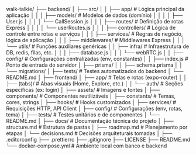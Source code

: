 walk-talkie/
├── backend/
│ ├── src/
│ │ ├── app/ # Lógica principal da aplicação
│ │ │ ├── models/ # Modelos de dados (domínio)
│ │ │ │ ├── User.js
│ │ │ │ └── CallSession.js
│ │ │ ├── routes/ # Definição de rotas Express
│ │ │ │ └── userRoutes.js
│ │ │ ├── controllers/ # Lógica de controle entre rotas e serviços
│ │ │ ├── services/ # Regras de negócio, lógica de aplicação
│ │ │ ├── middlewares/ # Middlewares Express
│ │ │ └── utils/ # Funções auxiliares genéricas
│ │ ├── infra/ # Infraestrutura de DB, redis, filas, etc.
│ │ │ ├── database.js
│ │ │ └── webRTC.js
│ │ ├── config/ # Configurações centralizadas (env, constantes)
│ │ ├── index.js # Ponto de entrada do servidor
│ ├── prisma/
│ │ ├── schema.prisma
│ │ └── migrations/
│ ├── tests/ # Testes automatizados do backend
│ └── README.md
│
├── frontend/
│ ├── app/ # Telas e rotas (expo-router)
│ │ ├── (tabs)/ # Abas visuais (Home, Explore, etc.)
│ │ └── auth/ # Seções específicas (ex: login)
│ ├── assets/ # Imagens e fontes
│ ├── components/ # Componentes reutilizáveis
│ ├── constants/ # Temas, cores, strings
│ ├── hooks/ # Hooks customizados
│ ├── services/ # Requisições HTTP, API Client
│ ├── config/ # Configurações (env, rotas, tema)
│ ├── tests/ # Testes unitários e de componentes
│ └── README.md
│
├── docs/ # Documentação técnica do projeto
│ ├── structure.md # Estrutura de pastas
│ ├── roadmap.md # Planejamento por etapas
│ └── decisions.md # Decisões arquiteturais tomadas
│
├── .editorconfig
├── .prettierrc
├── .gitignore
├── LICENSE
├── README.md
└── docker-compose.yml # Ambiente local com banco e backend
